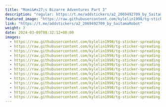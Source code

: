 ```yaml
---
title: "Momi&#x27;s Bizarre Adventures Part 3"
description: "regular: https://t.me/addstickers/a2_2069492709_by_SaitamaRobot"
featured_image: "https://raw.githubusercontent.com/kylelin1998/tg-sticker-spreading-worldwide-images/main/img/656d17b3-852c-4a1c-8cce-c056b35ef270.jpg"
link: "https://t.me/addstickers/a2_2069492709_by_SaitamaRobot"
weight: 3
date: 2024-03-09T08:32:12+08:00
images:
  - https://raw.githubusercontent.com/kylelin1998/tg-sticker-spreading-worldwide-images/main/img/656d17b3-852c-4a1c-8cce-c056b35ef270.jpg
  - https://raw.githubusercontent.com/kylelin1998/tg-sticker-spreading-worldwide-images/main/img/d399aebe-9e57-4f08-b88d-10200c47f973.jpg
  - https://raw.githubusercontent.com/kylelin1998/tg-sticker-spreading-worldwide-images/main/img/b2b47ab5-7e0f-4a6a-8e00-61da94d84086.jpg
  - https://raw.githubusercontent.com/kylelin1998/tg-sticker-spreading-worldwide-images/main/img/165fff93-2eef-4e03-bc47-3622ed2b55bc.jpg
  - https://raw.githubusercontent.com/kylelin1998/tg-sticker-spreading-worldwide-images/main/img/95eb45ba-de82-4068-909a-7f0b00576516.jpg
  - https://raw.githubusercontent.com/kylelin1998/tg-sticker-spreading-worldwide-images/main/img/de59f749-c0ea-4dc2-b7e2-30cb1d61a6c9.jpg
  - https://raw.githubusercontent.com/kylelin1998/tg-sticker-spreading-worldwide-images/main/img/3c5d294e-a311-45d7-94fe-217333a1dcbd.jpg
  - https://raw.githubusercontent.com/kylelin1998/tg-sticker-spreading-worldwide-images/main/img/5f10a423-c48e-457c-92b6-777570e0ebb4.jpg
  - https://raw.githubusercontent.com/kylelin1998/tg-sticker-spreading-worldwide-images/main/img/6f4fe7f4-47af-489e-8f01-29a1cd50bc4a.jpg
  - https://raw.githubusercontent.com/kylelin1998/tg-sticker-spreading-worldwide-images/main/img/154dd0ba-090e-4882-a637-470e016b76af.jpg
  - https://raw.githubusercontent.com/kylelin1998/tg-sticker-spreading-worldwide-images/main/img/49586f97-922a-4efe-82ae-68456c8ddf5d.jpg
  - https://raw.githubusercontent.com/kylelin1998/tg-sticker-spreading-worldwide-images/main/img/34ed340f-008f-41e7-9efb-00b46e82f4cb.jpg
  - https://raw.githubusercontent.com/kylelin1998/tg-sticker-spreading-worldwide-images/main/img/32db6a72-08ef-4718-8ff6-54795b2a9534.jpg
---
```

